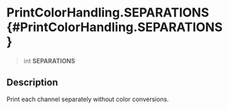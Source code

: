 PrintColorHandling.SEPARATIONS {#PrintColorHandling.SEPARATIONS}
==============================

> int **SEPARATIONS**

Description
-----------

Print each channel separately without color conversions.
